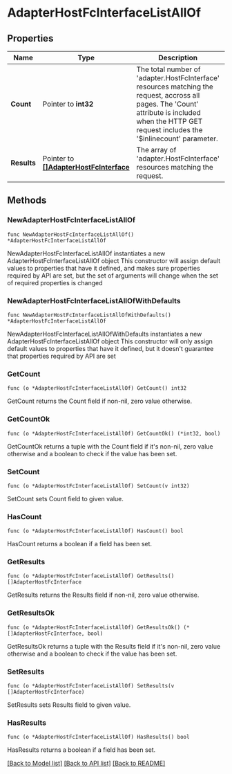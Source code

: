 # AdapterHostFcInterfaceListAllOf

## Properties

Name | Type | Description | Notes
------------ | ------------- | ------------- | -------------
**Count** | Pointer to **int32** | The total number of &#39;adapter.HostFcInterface&#39; resources matching the request, accross all pages. The &#39;Count&#39; attribute is included when the HTTP GET request includes the &#39;$inlinecount&#39; parameter. | [optional] 
**Results** | Pointer to [**[]AdapterHostFcInterface**](adapter.HostFcInterface.md) | The array of &#39;adapter.HostFcInterface&#39; resources matching the request. | [optional] 

## Methods

### NewAdapterHostFcInterfaceListAllOf

`func NewAdapterHostFcInterfaceListAllOf() *AdapterHostFcInterfaceListAllOf`

NewAdapterHostFcInterfaceListAllOf instantiates a new AdapterHostFcInterfaceListAllOf object
This constructor will assign default values to properties that have it defined,
and makes sure properties required by API are set, but the set of arguments
will change when the set of required properties is changed

### NewAdapterHostFcInterfaceListAllOfWithDefaults

`func NewAdapterHostFcInterfaceListAllOfWithDefaults() *AdapterHostFcInterfaceListAllOf`

NewAdapterHostFcInterfaceListAllOfWithDefaults instantiates a new AdapterHostFcInterfaceListAllOf object
This constructor will only assign default values to properties that have it defined,
but it doesn't guarantee that properties required by API are set

### GetCount

`func (o *AdapterHostFcInterfaceListAllOf) GetCount() int32`

GetCount returns the Count field if non-nil, zero value otherwise.

### GetCountOk

`func (o *AdapterHostFcInterfaceListAllOf) GetCountOk() (*int32, bool)`

GetCountOk returns a tuple with the Count field if it's non-nil, zero value otherwise
and a boolean to check if the value has been set.

### SetCount

`func (o *AdapterHostFcInterfaceListAllOf) SetCount(v int32)`

SetCount sets Count field to given value.

### HasCount

`func (o *AdapterHostFcInterfaceListAllOf) HasCount() bool`

HasCount returns a boolean if a field has been set.

### GetResults

`func (o *AdapterHostFcInterfaceListAllOf) GetResults() []AdapterHostFcInterface`

GetResults returns the Results field if non-nil, zero value otherwise.

### GetResultsOk

`func (o *AdapterHostFcInterfaceListAllOf) GetResultsOk() (*[]AdapterHostFcInterface, bool)`

GetResultsOk returns a tuple with the Results field if it's non-nil, zero value otherwise
and a boolean to check if the value has been set.

### SetResults

`func (o *AdapterHostFcInterfaceListAllOf) SetResults(v []AdapterHostFcInterface)`

SetResults sets Results field to given value.

### HasResults

`func (o *AdapterHostFcInterfaceListAllOf) HasResults() bool`

HasResults returns a boolean if a field has been set.


[[Back to Model list]](../README.md#documentation-for-models) [[Back to API list]](../README.md#documentation-for-api-endpoints) [[Back to README]](../README.md)


